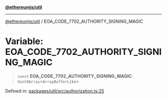 [**@ethereumjs/util**](../README.md)

***

[@ethereumjs/util](../README.md) / EOA\_CODE\_7702\_AUTHORITY\_SIGNING\_MAGIC

# Variable: EOA\_CODE\_7702\_AUTHORITY\_SIGNING\_MAGIC

> `const` **EOA\_CODE\_7702\_AUTHORITY\_SIGNING\_MAGIC**: `Uint8Array`\<`ArrayBufferLike`\>

Defined in: [packages/util/src/authorization.ts:25](https://github.com/ethereumjs/ethereumjs-monorepo/blob/master/packages/util/src/authorization.ts#L25)

